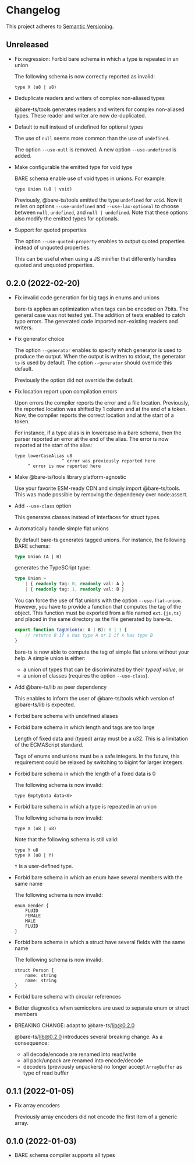 # Changelog

This project adheres to [Semantic Versioning][semver].

## Unreleased

* Fix regression: Forbid bare schema in which a type is repeated in an union

    The following schema is now correctly reported as invalid:

    ```bare
    type X (u8 | u8)
    ```

* Deduplicate readers and writers of complex non-aliased types

    @bare-ts/tools generates readers and writers for complex non-aliased types.
    These reader and writer are now de-duplicated.

* Default to null instead of undefined for optional types

    The use of `null` seems more common than the use of `undefined`.

    The option `--use-null` is removed.
    A new option `--use-undefined` is added.

* Make configurable the emitted type for void type

    BARE schema enable use of void types in unions. For example:

    ```bare
    type Union (u8 | void)
    ```

    Previously, @bare-ts/tools emitted the type `undefined` for `void`.
    Now it relies on options `--use-undefined` and `--use-lax-optional` to
    choose between `null`, `undefined`, and `null | undefined`.
    Note that these options also modify the emitted types for optionals.

* Support for quoted properties

    The option `--use-quoted-property` enables to output
    quoted properties instead of unquoted properties.

    This can be useful when using a JS minifier that differently handles
    quoted and unquoted properties.

## 0.2.0 (2022-02-20)

* Fix invalid code generation for big tags in enums and unions

    bare-ts applies an optimization when tags can be encoded on 7bits.
    The general case was not tested yet.
    The addition of tests enabled to catch typo errors.
    The generated code imported non-existing readers and writers.

* Fix generator choice

    The option `--generator` enables to specify which generator is used to
    produce the output.
    When the output is written to stdout, the generator `ts` is used by
    default.
    The option `--generator` should override this default.

    Previously the option did not override the default.

* Fix location report upon compilation errors

    Upon errors the compiler reports the error and a file location.
    Previously, the reported location was shifted by 1 column and at
    the end of a token.
    Now, the compiler reports the correct location and at the start of a
    token.

    For instance, if a type alias is in lowercase in a bare schema,
    then the parser reported an error at the end of the alias.
    The error is now reported at the start of the alias:

    ```bare
    type lowerCaseAlias u8
                      ^ error was previously reported here
         ^ error is now reported here
    ```

* Make @bare-ts/tools library platform-agnostic

    Use your favorite ESM-ready CDN and simply import @bare-ts/tools.
    This was made possible by removing the dependency over node:assert.

* Add `--use-class` option

    This generates classes instead of interfaces for struct types.

* Automatically handle simple flat unions

    By default bare-ts generates tagged unions.
    For instance, the following BARE schema:

    ```rs
    type Union (A | B)
    ```

    generates the TypeSCript type:

    ```ts
    type Union =
        | { readonly tag: 0, readonly val: A }
        | { readonly tag: 1, readonly val: B }
    ```

    You can force the use of flat unions with the option `--use-flat-union`.
    However, you have to provide a function that computes the tag of the object.
    This function must be exported from a file named `ext.{js,ts}` and placed
    in the same directory as the file generated by bare-ts.

    ```ts
    export function tagUnion(x: A | B): 0 | 1 {
        // returns 0 if x has type A or 1 if x has type B
    }
    ```

    bare-ts is now able to compute the tag of simple flat unions without
    your help. A simple union is either:
    - a union of types that can be discriminated by their *typeof value*, or
    - a union of classes (requires the option `--use-class`).

* Add @bare-ts/lib as peer dependency

    This enables to inform the user of @bare-ts/tools which version of
    @bare-ts/lib is expected.

* Forbid bare schema with undefined aliases

* Forbid bare schema in which length and tags are too large

    Length of fixed data and (typed) array must be a u32.
    This is a limitation of the ECMAScript standard.

    Tags of enums and unions must be a safe integers.
    In the future, this requirement could be relaxed by switching to
    bigint for larger integers.

* Forbid bare schema in which the length of a fixed data is 0

    The following schema is now invalid:

    ```bare
    type EmptyData data<0>
    ```

* Forbid bare schema in which a type is repeated in an union

    The following schema is now invalid:

    ```bare
    type X (u8 | u8)
    ```

    Note that the following schema is still valid:

    ```bare
    type Y u8
    type X (u8 | Y)
    ```

    `Y` is a user-defined type.

* Forbid bare schema in which an enum have several members with the same name

    The following schema is now invalid:

    ```bare
    enum Gender {
        FLUID
        FEMALE
        MALE
        FLUID
    }
    ```

* Forbid bare schema in which a struct have several fields with the same name

    The following schema is now invalid:

    ```bare
    struct Person {
        name: string
        name: string
    }
    ```

* Forbid bare schema with circular references

* Better diagnostics when semicolons are used to separate enum or
    struct members

* BREAKING CHANGE: adapt to @bare-ts/lib@0.2.0

    @bare-ts/lib@0.2.0 introduces several breaking change.
    As a consequence:
    - all decode/encode are renamed into read/write
    - all pack/unpack are renamed into encode/decode
    - decoders (previously unpackers) no longer accept `ArrayBuffer` as 
    type of read buffer

## 0.1.1 (2022-01-05)

* Fix array encoders

    Previously array encoders did not encode the first item of a generic array.

## 0.1.0 (2022-01-03)

* BARE schema compiler supports all types


[semver]: https://semver.org/spec/v2.0.0.html
